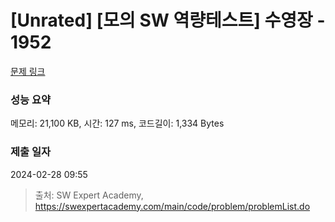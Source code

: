 # [Unrated] [모의 SW 역량테스트] 수영장 - 1952 

[문제 링크](https://swexpertacademy.com/main/code/problem/problemDetail.do?contestProbId=AV5PpFQaAQMDFAUq) 

### 성능 요약

메모리: 21,100 KB, 시간: 127 ms, 코드길이: 1,334 Bytes

### 제출 일자

2024-02-28 09:55



> 출처: SW Expert Academy, https://swexpertacademy.com/main/code/problem/problemList.do